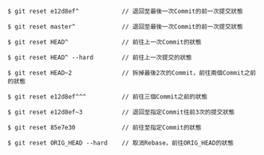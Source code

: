 ```
$ git reset e12d8ef^			// 退回至最後一次Commit的前一次提交狀態
```

```
$ git reset master^				// 退回至最後一次Commit的前一次提交狀態
```

```
$ git reset HEAD^				// 前往上一次Commit的狀態
```

```
$ git reset HEAD^ --hard		// 前往上一次提交的狀態
```

```
$ git reset HEAD~2				// 拆掉最後2次的Commit，前往兩個Commit之前的狀態
```

```
$ git reset e12d8ef^^^			// 前往三個Commit之前的狀態
```

```
$ git reset e12d8ef~3			// 退回至指定Commit往前3次的提交狀態
```

```
$ git reset 85e7e30				// 前往至指定Commit的狀態
```

```
$ git reset ORIG_HEAD --hard	// 取消Rebase，前往ORIG_HEAD的狀態
```